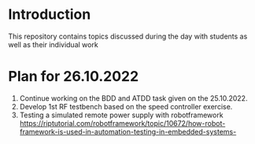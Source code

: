 # Introduction
This repository contains topics discussed during the day with students as well as their individual work

# Plan for 26.10.2022
1. Continue working on the BDD and ATDD task given on the 25.10.2022.
2. Develop 1st RF testbench based on the speed controller exercise.
3. Testing a simulated remote power supply with robotframework  https://riptutorial.com/robotframework/topic/10672/how-robot-framework-is-used-in-automation-testing-in-embedded-systems-